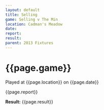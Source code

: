 ```yaml
---
layout: default
title: Selling
game: Selling v The Min
location: Cadman's Meadow
date: 
report: 
result: 
parent: 2013 Fixtures
---
```


# {{page.game}}

Played at {{page.location}} on {{page.date}}

{{page.report}}

**Result:** {{page.result}}
